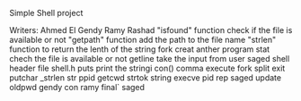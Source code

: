 Simple Shell project

Writers:
Ahmed El Gendy
Ramy Rashad
"isfound" function check if the file is available or not
"getpath" function add the path to the file name
"strlen" function to return the lenth of the string
fork creat anther program 
stat chech the file is available or not
getline take the input from user
saged shell
header file shell.h
puts print the stringi
con()
comma
execute
fork
split
exit
putchar
_strlen
str
ppid
getcwd
strtok
string
execve
pid
rep
saged
update
oldpwd
gendy
con
ramy
final`
saged
